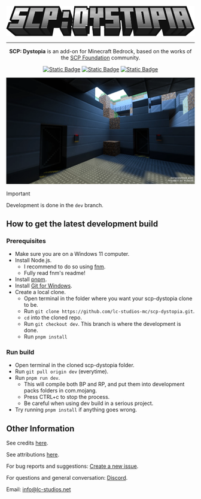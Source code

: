 <div align="center">

<img src="./media/logo.webp" alt="Logo" title="SCP: Dystopia" height="80" />

<hr/>

**SCP: Dystopia** is an add-on for Minecraft Bedrock, based on the works of the [SCP Foundation](https://scp-wiki.wikidot.com/) community.

[![Static Badge](https://img.shields.io/badge/Discord-%235865F2?style=for-the-badge&logo=discord&logoColor=%23ffffff)](https://discord.gg/K2mxsJ2trE)
[![Static Badge](https://img.shields.io/badge/CurseForge-%23f16436?style=for-the-badge&logo=curseforge&logoColor=%23ffffff)](https://www.curseforge.com/minecraft-bedrock/addons/scp-dystopia-addon)
[![Static Badge](https://img.shields.io/badge/MCPEDL-%2300a52e?style=for-the-badge)](https://mcpedl.com/scp-dystopia-addon/)

<img src="./media/banner.webp" alt="Logo" title="SCP: Dystopia" />

</div>

> [!IMPORTANT]
> Development is done in the `dev` branch.

## How to get the latest development build

### Prerequisites

- Make sure you are on a Windows 11 computer.
- Install Node.js.
  - I recommend to do so using [fnm](https://github.com/Schniz/fnm).
  - Fully read fnm's readme!
- Install [pnpm](https://pnpm.io/installation).
- Install [Git for Windows](https://git-scm.com/downloads/win).
- Create a local clone.
  - Open terminal in the folder where you want your scp-dystopia clone to be.
  - Run `git clone https://github.com/lc-studios-mc/scp-dystopia.git`.
  - `cd` into the cloned repo.
  - Run `git checkout dev`. This branch is where the development is done.
  - Run `pnpm install`

### Run build

- Open terminal in the cloned scp-dystopia folder.
- Run `git pull origin dev` (everytime).
- Run `pnpm run dev`.
  - This will compile both BP and RP, and put them into development packs folders in com.mojang.
  - Press CTRL+c to stop the process.
  - Be careful when using dev build in a serious project.
- Try running `pnpm install` if anything goes wrong.

## Other Information

See credits [here](./docs/credits.md).

See attributions [here](./docs/attributions.md).

For bug reports and suggestions: [Create a new issue](https://github.com/lc-studios-mc/scp-dystopia/issues).

For questions and general conversation: [Discord](https://discord.gg/K2mxsJ2trE).

Email: info@lc-studios.net
